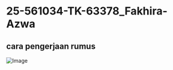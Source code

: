 # 25-561034-TK-63378_Fakhira-Azwa

## cara pengerjaan rumus
![Image](https://github.com/user-attachments/assets/760701bd-6ec0-41f8-918e-b4427a3b3de6)
